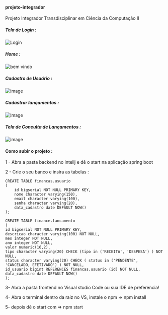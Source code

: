 #### projeto-integrador
Projeto Integrador Transdisciplinar em Ciência da Computação II



##### Tela de Login :


![Login](https://user-images.githubusercontent.com/43417699/204143586-77de8e1c-06e7-4df5-a37b-2f16379b29ff.png)

##### Home :

![bem vindo](https://user-images.githubusercontent.com/43417699/204143609-488c6031-491f-4ced-a2be-6538e331483b.png)

##### Cadastro de Usuário :

![image](https://user-images.githubusercontent.com/43417699/204143642-ac9e4f1b-188b-43e1-8e91-860917abadeb.png)

##### Cadastrar lançamentos :

![image](https://user-images.githubusercontent.com/43417699/204143665-3381b789-23e4-4bd0-bff7-df924aee102d.png)

##### Tela de Conculta de Lançamentos :

![image](https://user-images.githubusercontent.com/43417699/204143727-e0681590-3918-4c12-b717-2d0b427b6e48.png)



#### Como subir o projeto : 

1 - Abra a pasta backend no intellj e dê o start na aplicação spring boot

2 - Crie o seu banco e insira as tabelas : 

```
CREATE TABLE financas.usuario
(
	id bigserial NOT NULL PRIMARY KEY,
	nome character varying(150),
	email character varying(100),
	senha character varying(20),
	data_cadastro date DEFAULT NOW()
);
```

```
CREATE TABLE finance.lancamento
(
id bigserial NOT NULL PRIMARY KEY,
descricao character varying(100) NOT NULL,
mes integer NOT NULL,
ano integer NOT NULL,
valor numeric(16,2),
tipo character varying(20) CHECK (tipo in ('RECEITA', 'DESPESA') ) NOT NULL,
status character varying(20) CHECK ( status in ('PENDENTE', 'CANCELADO, EFETIVADO') ) NOT NULL,
id_usuario bigint REFERENCES financas.usuario (id) NOT NULL,
data_cadastro date DEFAULT NOW()
);
```

3- Abra a pasta frontend no Visual studio Code ou sua IDE de preferencia!

4- Abra o terminal dentro da raiz no VS, instale o npm => npm install

5- depois dê o start com => npm start

